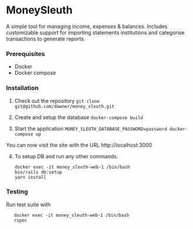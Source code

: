 # MoneySleuth

A simple tool for managing income, expenses & balances. Includes customizable support for importing statements institutions and categorise transactions to generate reports.

### Prerequisites

- Docker
- Docker compose

### Installation

1. Check out the repository
   `git clone git@github.com/dawner/money_sleuth.git`

2. Create and setup the database
   `docker-compose build`

3. Start the application
   `MONEY_SLEUTH_DATABASE_PASSWORD=password docker-compose up`

You can now visit the site with the URL http://localhost:3000

4. To setup DB and run any other commands.
   ```
   docker exec -it money_sleuth-web-1 /bin/bash
   bin/rails db:setup
   yarn install
   ```

### Testing

Run test suite with
```
   docker exec -it money_sleuth-web-1 /bin/bash
   rspec
```